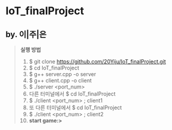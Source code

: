# IoT_finalProject

## by. 이|주|은

>**실행 방법**
>1. $ git clone https://github.com/20Yiju/IoT_finalProject.git
>2. $ cd IoT_finalProject
>3. $ g++ server.cpp -o server
>4. $ g++ client.cpp -o client
>5. $ ./server <port_num>
>6. 다른 터미널에서 $ cd IoT_finalProject
>7. $ ./client <IP address> <port_num> ; client1
>8. 또 다른 터미널에서 $ cd IoT_finalProject
>9. $ ./client <IP address> <port_num> ; client2
>10. **start game:>**
  
